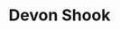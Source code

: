 ---
title: "Devon Shook"
presenter_id: devon_shook
permalink: /member_full_presentations/devon_shook
layout: member_all_presentations
---